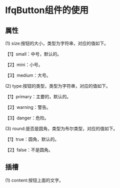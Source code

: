 # lfqButton组件的使用 

## 属性

(1) size:按钮的大小，类型为字符串，对应的值如下。

【1】small：中号，默认的。

【2】mini：小号。

【3】medium：大号。

(2) type:按钮的类型，类型为字符串，对应的值如下。

【1】primary：主要的，默认的。

【2】warning：警告。

【3】danger：危险。

(3) round:是否是圆角，类型为布尔类型，对应的值如下。

【1】true：圆角，默认的。

【2】false：不是圆角。

## 插槽

(1) content:按钮上面的文字。

